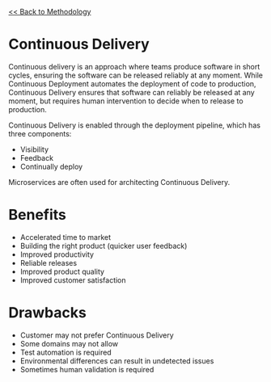 [<< Back to Methodology](index.md)

# Continuous Delivery
Continuous delivery is an approach where teams produce software in short cycles, ensuring the software can be released reliably at any moment.  While Continuous Deployment automates the deployment of code to production, Continuous Delivery ensures that software can reliably be released at any moment, but requires human intervention to decide when to release to production.  

Continuous Delivery is enabled through the deployment pipeline, which has three components:

- Visibility
- Feedback
- Continually deploy

Microservices are often used for architecting Continuous Delivery.

# Benefits
- Accelerated time to market
- Building the right product (quicker user feedback)
- Improved productivity
- Reliable releases
- Improved product quality
- Improved customer satisfaction

# Drawbacks
- Customer may not prefer Continuous Delivery
- Some domains may not allow
- Test automation is required
- Environmental differences can result in undetected issues
- Sometimes human validation is required
